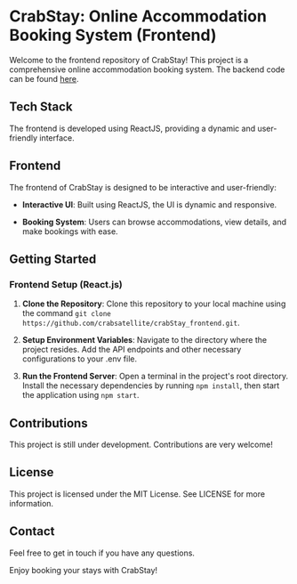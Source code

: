 # CrabStay: Online Accommodation Booking System (Frontend)

Welcome to the frontend repository of CrabStay! This project is a comprehensive online accommodation booking system. The backend code can be found [here](https://github.com/crabsatellite/crabStay_backend).

## Tech Stack

The frontend is developed using ReactJS, providing a dynamic and user-friendly interface.

## Frontend

The frontend of CrabStay is designed to be interactive and user-friendly:

- **Interactive UI**: Built using ReactJS, the UI is dynamic and responsive.

- **Booking System**: Users can browse accommodations, view details, and make bookings with ease.

## Getting Started

### Frontend Setup (React.js)

1. **Clone the Repository**: Clone this repository to your local machine using the command `git clone https://github.com/crabsatellite/crabStay_frontend.git`.

2. **Setup Environment Variables**: Navigate to the directory where the project resides. Add the API endpoints and other necessary configurations to your .env file.

3. **Run the Frontend Server**: Open a terminal in the project's root directory. Install the necessary dependencies by running `npm install`, then start the application using `npm start`.

## Contributions

This project is still under development. Contributions are very welcome!

## License

This project is licensed under the MIT License. See LICENSE for more information.

## Contact

Feel free to get in touch if you have any questions.

Enjoy booking your stays with CrabStay!
